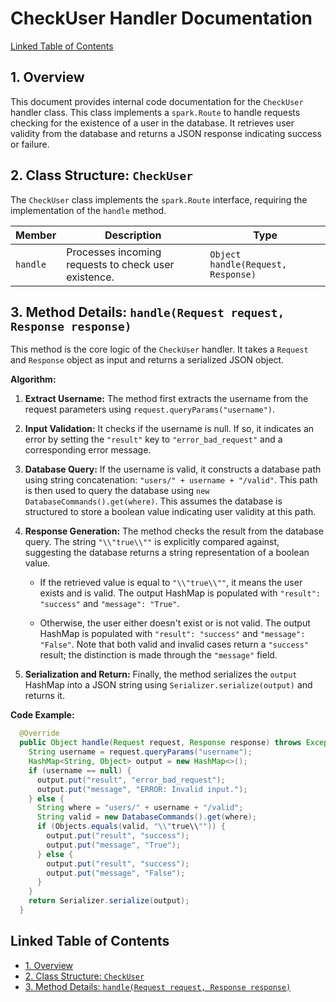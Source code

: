 # CheckUser Handler Documentation

[Linked Table of Contents](#linked-table-of-contents)

## 1. Overview

This document provides internal code documentation for the `CheckUser` handler class.  This class implements a `spark.Route` to handle requests checking for the existence of a user in the database.  It retrieves user validity from the database and returns a JSON response indicating success or failure.

## 2. Class Structure: `CheckUser`

The `CheckUser` class implements the `spark.Route` interface, requiring the implementation of the `handle` method.


| Member        | Description                                                                                             | Type                     |
|----------------|---------------------------------------------------------------------------------------------------------|--------------------------|
| `handle`      | Processes incoming requests to check user existence.                                                    | `Object handle(Request, Response)` |


## 3. Method Details: `handle(Request request, Response response)`

This method is the core logic of the `CheckUser` handler. It takes a `Request` and `Response` object as input and returns a serialized JSON object.

**Algorithm:**

1. **Extract Username:** The method first extracts the username from the request parameters using `request.queryParams("username")`.

2. **Input Validation:** It checks if the username is null. If so, it indicates an error by setting the `"result"` key to `"error_bad_request"` and a corresponding error message.

3. **Database Query:** If the username is valid, it constructs a database path using string concatenation: `"users/" + username + "/valid"`.  This path is then used to query the database using `new DatabaseCommands().get(where)`. This assumes the database is structured to store a boolean value indicating user validity at this path.

4. **Response Generation:** The method checks the result from the database query.  The string `"\\"true\\""` is explicitly compared against, suggesting the database returns a string representation of a boolean value.

    * If the retrieved value is equal to `"\\"true\\""`, it means the user exists and is valid. The output HashMap is populated with `"result": "success"` and `"message": "True"`.

    * Otherwise, the user either doesn't exist or is not valid. The output HashMap is populated with `"result": "success"` and `"message": "False"`.  Note that both valid and invalid cases return a `"success"` result; the distinction is made through the `"message"` field.


5. **Serialization and Return:** Finally, the method serializes the `output` HashMap into a JSON string using `Serializer.serialize(output)` and returns it.

**Code Example:**

```java
  @Override
  public Object handle(Request request, Response response) throws Exception {
    String username = request.queryParams("username");
    HashMap<String, Object> output = new HashMap<>();
    if (username == null) {
      output.put("result", "error_bad_request");
      output.put("message", "ERROR: Invalid input.");
    } else {
      String where = "users/" + username + "/valid";
      String valid = new DatabaseCommands().get(where);
      if (Objects.equals(valid, "\\"true\\"")) {
        output.put("result", "success");
        output.put("message", "True");
      } else {
        output.put("result", "success");
        output.put("message", "False");
      }
    }
    return Serializer.serialize(output);
  }
```

## <a name="linked-table-of-contents">Linked Table of Contents</a>

* [1. Overview](#1-overview)
* [2. Class Structure: `CheckUser`](#2-class-structure-checkuser)
* [3. Method Details: `handle(Request request, Response response)`](#3-method-details-handlerequest-request-response-response)

